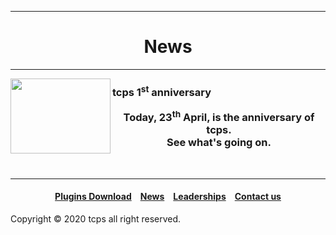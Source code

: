 <style>
h1 {text-align: center;}
h2 {text-align: left;}
h4 {text-align: center;}
h3 {text-align: left;}
p {text-align: center;}
</style>
<style type="text/css">
  #left{
        text-align:left;
  }
  #right{
        text-align:right;
  }
</style>
<hr>
<h1>News</h1>
<hr>
<img src="https://ttcps.github.io/images/tcps_1st_anniversary.png" width="160" height="120" align ="left">
<h3>tcps 1<sup>st</sup> anniversary<br><p>Today, 23<sup>th</sup> April, is the anniversary of tcps.<br>See what's going on.</p></h3><br>
<hr>
<h4><a href="/plugins/download">Plugins Download</a>&emsp;<a href="/news">News</a>&emsp;<a href="/leaderships">Leaderships</a>&emsp;<a href="/contact">Contact us</a></h4>
Copyright © 2020 tcps all right reserved.
